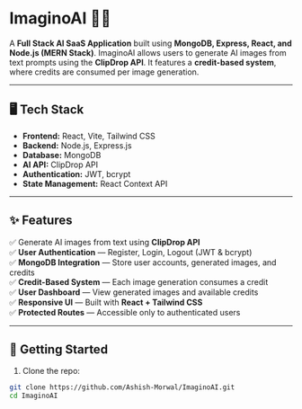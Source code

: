 # ImaginoAI 🚀🎨

A **Full Stack AI SaaS Application** built using **MongoDB, Express, React, and Node.js (MERN Stack)**. ImaginoAI allows users to generate AI images from text prompts using the **ClipDrop API**. It features a **credit-based system**, where credits are consumed per image generation.

---

## 🖥️ Tech Stack

- **Frontend:** React, Vite, Tailwind CSS  
- **Backend:** Node.js, Express.js  
- **Database:** MongoDB  
- **AI API:** ClipDrop API  
- **Authentication:** JWT, bcrypt  
- **State Management:** React Context API  

---

## ✨ Features

✅ Generate AI images from text using **ClipDrop API**  
✅ **User Authentication** — Register, Login, Logout (JWT & bcrypt)  
✅ **MongoDB Integration** — Store user accounts, generated images, and credits  
✅ **Credit-Based System** — Each image generation consumes a credit  
✅ **User Dashboard** — View generated images and available credits  
✅ **Responsive UI** — Built with **React + Tailwind CSS**  
✅ **Protected Routes** — Accessible only to authenticated users  

---

## 🚀 Getting Started

1. Clone the repo:

```bash
git clone https://github.com/Ashish-Morwal/ImaginoAI.git
cd ImaginoAI
